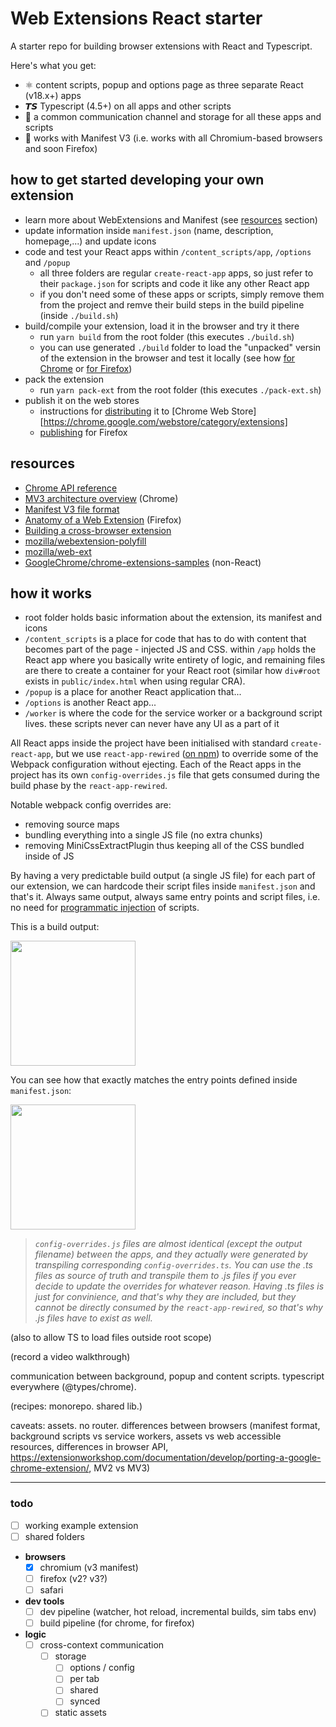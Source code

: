 # Web Extensions React starter

A starter repo for building browser extensions with React and Typescript.

Here's what you get:

- :atom_symbol: content scripts, popup and options page as three separate React (v18.x+) apps
- 𝙏𝙎 Typescript (4.5+) on all apps and other scripts
- 💬 a common communication channel and storage for all these apps and scripts
- 🧩 works with Manifest V3 (i.e. works with all Chromium-based browsers and soon Firefox)

## how to get started developing your own extension

- learn more about WebExtensions and Manifest (see [resources](#resources) section)
- update information inside `manifest.json` (name, description, homepage,...) and update icons
- code and test your React apps within `/content_scripts/app`, `/options` and `/popup`
  - all three folders are regular `create-react-app` apps, so just refer to their `package.json` for scripts and code it like any other React app
  - if you don't need some of these apps or scripts, simply remove them from the project and remve their build steps in the build pipeline (inside `./build.sh`)
- build/compile your extension, load it in the browser and try it there
  - run `yarn build` from the root folder (this executes `./build.sh`)
  - you can use generated `./build` folder to load the "unpacked" versin of the extension in the browser and test it locally (see how [for Chrome](https://developer.chrome.com/docs/extensions/mv3/getstarted/#manifest) or [for Firefox](https://developer.mozilla.org/en-US/docs/Mozilla/Add-ons/WebExtensions/Your_first_WebExtension#trying_it_out))
- pack the extension
  - run `yarn pack-ext` from the root folder (this executes `./pack-ext.sh`)
- publish it on the web stores
  - instructions for [distributing](https://developer.chrome.com/docs/extensions/mv3/hosting/) it to [Chrome Web Store][https://chrome.google.com/webstore/category/extensions]
  - [publishing](https://extensionworkshop.com/documentation/publish/) for Firefox

## resources

- [Chrome API reference](https://developer.chrome.com/docs/extensions/reference/)
- [MV3 architecture overview](https://developer.chrome.com/docs/extensions/mv3/architecture-overview/) (Chrome)
- [Manifest V3 file format](https://developer.chrome.com/docs/extensions/mv3/manifest/)
- [Anatomy of a Web Extension](https://developer.mozilla.org/en-US/docs/Mozilla/Add-ons/WebExtensions/Anatomy_of_a_WebExtension) (Firefox)
- [Building a cross-browser extension](https://developer.mozilla.org/en-US/docs/Mozilla/Add-ons/WebExtensions/Build_a_cross_browser_extension)
- [mozilla/webextension-polyfill](https://github.com/mozilla/webextension-polyfill)
- [mozilla/web-ext](https://github.com/mozilla/web-ext)
- [GoogleChrome/chrome-extensions-samples](https://github.com/GoogleChrome/chrome-extensions-samples) (non-React)

## how it works

- root folder holds basic information about the extension, its manifest and icons
- `/content_scripts` is a place for code that has to do with content that becomes part of the page - injected JS and CSS. within `/app` holds the React app where you basically write entirety of logic, and remaining files are there to create a container for your React root (similar how `div#root` exists in `public/index.html` when using regular CRA).
- `/popup` is a place for another React application that...
- `/options` is another React app...
- `/worker` is where the code for the service worker or a background script lives. these scripts never can never have any UI as a part of it

All React apps inside the project have been initialised with standard `create-react-app`, but we use `react-app-rewired` ([on npm](https://www.npmjs.com/package/react-app-rewired)) to override some of the Webpack configuration without ejecting. Each of the React apps in the project has its own `config-overrides.js` file that gets consumed during the build phase by the `react-app-rewired`.

Notable webpack config overrides are:
- removing source maps
- bundling everything into a single JS file (no extra chunks)
- removing MiniCssExtractPlugin thus keeping all of the CSS bundled inside of JS

By having a very predictable build output (a single JS file) for each part of our extension, we can hardcode their script files inside `manifest.json` and that's it. Always same output, always same entry points and script files, i.e. no need for [programmatic injection](https://developer.chrome.com/docs/extensions/mv3/content_scripts/#programmatic) of scripts.

This is a build output:

<img src="https://user-images.githubusercontent.com/1355455/148201165-d4d02ff7-f5ab-4ae4-9222-3dfe7bf9eee0.png" height="200"/>

You can see how that exactly matches the entry points defined inside `manifest.json`:

<img src="https://user-images.githubusercontent.com/1355455/148199900-da93d2e5-63d3-4174-a5d6-9b93f78217ff.png" height="200" />

> *`config-overrides.js` files are almost identical (except the output filename) between the apps, and they actually were generated by transpiling corresponding `config-overrides.ts`. You can use the .ts files as source of truth and transpile them to .js files if you ever decide to update the overrides for whatever reason. Having .ts files is just for convinience, and that's why they are included, but they cannot be directly consumed by the `react-app-rewired`, so that's why .js files have to exist as well.*

(also to allow TS to load files outside root scope)

(record a video walkthrough)

communication between background, popup and content scripts. typescript everywhere (@types/chrome).

(recipes: monorepo. shared lib.)

caveats: assets. no router. differences between browsers (manifest format, background scripts vs service workers, assets vs web accessible resources, differences in browser API, https://extensionworkshop.com/documentation/develop/porting-a-google-chrome-extension/, MV2 vs MV3)

---

### todo

- [ ] working example extension
- [ ] shared folders
- **browsers**
  - [x] chromium (v3 manifest)
  - [ ] firefox (v2? v3?)
  - [ ] safari
- **dev tools**
  - [ ] dev pipeline (watcher, hot reload, incremental builds, sim tabs env)
  - [ ] build pipeline (for chrome, for firefox)
- **logic**
  - [ ] cross-context communication
    - [ ] storage
      - [ ] options / config
      - [ ] per tab
      - [ ] shared
      - [ ] synced
    - [ ] static assets